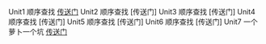Unit1 顺序查找  [传送门](https://ayuki1024.github.io/L2_ebook/%E9%A1%BA%E5%BA%8F%E6%9F%A5%E6%89%BE.html)
Unit2 顺序查找  [传送门]
Unit3 顺序查找  [传送门]
Unit4 顺序查找  [传送门]
Unit5 顺序查找  [传送门]
Unit6 顺序查找  [传送门]
Unit7 一个萝卜一个坑  [传送门](https://ayuki1024.github.io/L2_ebook/%E4%B8%80%E4%B8%AA%E8%90%9D%E5%8D%9C%E4%B8%80%E4%B8%AA%E5%9D%91.html)
